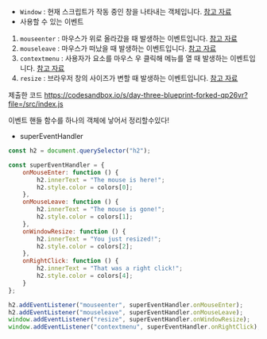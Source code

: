 -   `Window` : 현재 스크립트가 작동 중인 창을 나타내는 객체입니다. [참고 자료](https://developer.mozilla.org/ko/docs/Web/API/Window)
-   사용할 수 있는 이벤트

1.  `mouseenter` : 마우스가 위로 올라갔을 때 발생하는 이벤트입니다. [참고 자료](https://developer.mozilla.org/en-US/docs/Web/API/Element/mouseenter_event)
2.  `mouseleave` : 마우스가 떠났을 때 발생하는 이벤트입니다. [참고 자료](https://developer.mozilla.org/en-US/docs/Web/API/Element/mouseleave_event)
3.  `contextmenu` : 사용자가 요소를 마우스 우 클릭해 메뉴를 열 때 발생하는 이벤트입니다. [참고 자료](https://developer.mozilla.org/en-US/docs/Web/API/Element/contextmenu_event)
4.  `resize` : 브라우저 창의 사이즈가 변할 때 발생하는 이벤트입니다. [참고 자료](https://developer.mozilla.org/ko/docs/Web/API/Window/resize_event)

제출한 코드
https://codesandbox.io/s/day-three-blueprint-forked-qp26vr?file=/src/index.js


이벤트 핸들 함수를 하나의 객체에 낳어서 정리할수있다!
- superEventHandler

```javascript
const h2 = document.querySelector("h2");

const superEventHandler = {
	onMouseEnter: function () {
		h2.innerText = "The mouse is here!";
		h2.style.color = colors[0];
	},
	onMouseLeave: function () {
		h2.innerText = "The mouse is gone!";
		h2.style.color = colors[1];
	},
	onWindowResize: function () {
		h2.innerText = "You just resized!";
		h2.style.color = colors[2];
	},
	onRightClick: function () {
		h2.innerText = "That was a right click!";
		h2.style.color = colors[4];
	}
};

h2.addEventListener("mouseenter", superEventHandler.onMouseEnter);
h2.addEventListener("mouseleave", superEventHandler.onMouseLeave);
window.addEventListener("resize", superEventHandler.onWindowResize);
window.addEventListener("contextmenu", superEventHandler.onRightClick);
```